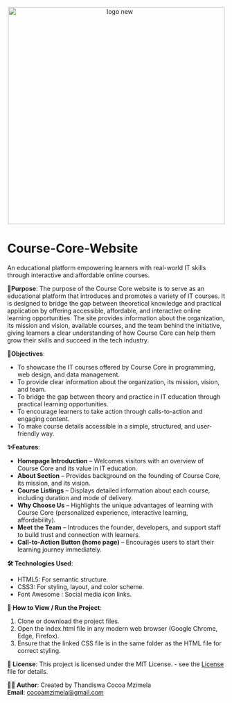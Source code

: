 <p align="center"> <img width="500" height="500" alt="logo new" src="https://github.com/user-attachments/assets/8e7a3c2d-450f-4dec-acf1-7516c5080da9" /></p>

# Course-Core-Website

An educational platform empowering learners with real-world IT skills through interactive and affordable online courses.

**📌Purpose**:
The purpose of the Course Core website is to serve as an educational platform that introduces and promotes a variety of IT courses. 
It is designed to bridge the gap between theoretical knowledge and practical application by offering accessible, affordable, and interactive online learning opportunities.
The site provides information about the organization, its mission and vision, available courses, and the team behind the initiative, giving learners a clear understanding of how Course Core can help them grow their skills and succeed in the tech industry.

**🎯Objectives**:
- To showcase the IT courses offered by Course Core in programming, web design, and data management.
- To provide clear information about the organization, its mission, vision, and team.
- To bridge the gap between theory and practice in IT education through practical learning opportunities.
- To encourage learners to take action through calls-to-action and engaging content.
- To make course details accessible in a simple, structured, and user-friendly way.

**✨Features**:  
- **Homepage Introduction** – Welcomes visitors with an overview of Course Core and its value in IT education.  
- **About Section** – Provides background on the founding of Course Core, its mission, and its vision.  
- **Course Listings** – Displays detailed information about each course, including duration and mode of delivery.  
- **Why Choose Us** – Highlights the unique advantages of learning with Course Core (personalized experience, interactive learning, affordability).  
- **Meet the Team** – Introduces the founder, developers, and support staff to build trust and connection with learners.  
- **Call-to-Action Button (home page)** – Encourages users to start their learning journey immediately.  

**🛠️ Technologies Used**:
- HTML5: For semantic structure.
- CSS3: For styling, layout, and color scheme.
- Font Awesome : Social media icon links. 

**🚀 How to View / Run the Project**:
1. Clone or download the project files.
2. Open the index.html file in any modern web browser (Google Chrome, Edge, Firefox).
3. Ensure that the linked CSS file is in the same folder as the HTML file for correct styling.

**📜 License**:
This project is licensed under the MIT License. - see the [License](LICENSE) file for details.

**👨‍💻 Author**:
Created by Thandiswa Cocoa Mzimela
<br>
 **Email**: cocoamzimela@gmail.com
